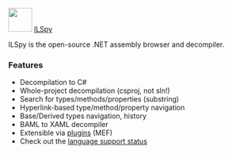 <img src="https://cdn.jsdelivr.net/gh/Thilas/chocolatey-packages@02e39ee2c2509f429162c3afb6919cbdb5999278/ilspy/icon.png" width="48" height="48"/> [ILSpy](https://chocolatey.org/packages/ilspy)

ILSpy is the open-source .NET assembly browser and decompiler.

### Features
* Decompilation to C#
* Whole-project decompilation (csproj, not sln!)
* Search for types/methods/properties (substring)
* Hyperlink-based type/method/property navigation
* Base/Derived types navigation, history
* BAML to XAML decompiler
* Extensible via [plugins](https://github.com/icsharpcode/ILSpy/wiki/Plugins) (MEF)
* Check out the [language support status](https://github.com/icsharpcode/ILSpy/issues/829)
